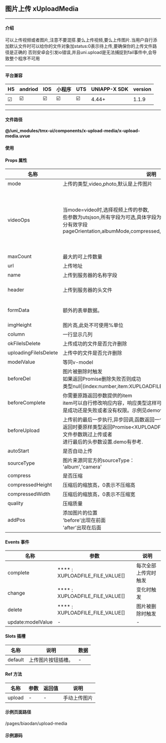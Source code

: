 
## 图片上传 xUploadMedia

***

#### 介绍

可以上传视频或者图片,注意不要混搭.要么上传视频,要么上传图片.当用户自行添加默认文件时可以给你的文件对象加status:0表示待上传,要确保你的上传文件路径是正确的
否则安卓会引发io错误,并且uni.upload是无法捕捉到fail事件中,会导致整个程序不可用

***

#### 平台兼容

| H5 | andriod | IOS | 小程序 | UTS | UNIAPP-X SDK | version |
| --- | --- | --- | --- | --- | --- | --- |
| ☑ | ☑️ | ☑️ | ☑️ | ☑️ | 4.44+ | 1.1.9 |

***

#### 文件路径

**@/uni_modules/tmx-ui/components/x-upload-media/x-upload-media.uvue**

#### 使用

<x-upload-media></x-upload-media>

#### Props 属性

| 名称 | 说明 | 类型 | 默认值 |
| ------ | ---- | ---- | ---- |
| mode | 上传的类型,video,photo,默认是上传图片 | string | 'photo' |
| videoOps | 当mode=video时,选择视频上传的参数,<br>些参数为utsjson,所有字段为可选,具体字段为uni.chooseVideo(options)中的部分有效字段<br>pageOrientation,albumMode,compressed,compressed,maxDuration,camera | UTSJSONObject | ():UTSJSONObject =>{<br>    return {<br>        pageOrientation:'auto',<br>        albumMode:'system',<br>        sourceType:['album', 'camera'] as string[],<br>        compressed:true,<br>        maxDuration:60,<br>        camera:'back'<br>    } as UTSJSONObject<br>} |
| maxCount | 最大的可上传数量 | number | 9 |
| url | 上传地址 | string | "https://mockapi.eolink.com/LRViGGZ8e6c1e8b4a636cd82bca1eb15d2635ed8c74e774/admin/upload_pic/" |
| name | 上传到服务器的名称字段 | string | "file" |
| header | 上传到服务器的头文件 | UTSJSONObject | () : UTSJSONObject => {<br>    return {} as UTSJSONObject<br>} |
| formData | 额外的表单数据。 | UTSJSONObject \| null | () : UTSJSONObject => {<br>    return {} as UTSJSONObject<br>} |
| imgHeight | 图片高,此处不可使用%单位 | string | "80" |
| column | 一行显示几列 | number | 5 |
| okFileIsDelete | 上传成功的文件是否允许删除 | boolean | true |
| uploadingFileIsDelete | 上传中的文件是否允许删除 | boolean | true |
| modelValue | 等同v-model | XUPLOADFILE_FILE_VALUE[] | () : XUPLOADFILE_FILE_VALUE[] => [] as XUPLOADFILE_FILE_VALUE[] |
| beforeDel | 图片被删除时触发<br>如果返回Promise<false>删除失败否则成功<br>类型null\|(index:number,item:XUPLOADFILE_FILE_INFO)=>Promise<boolean> | funcalldel \| null | null |
| beforeComplete | 你需要原路返回参数提供的item<br>item可以自行修改响应内容，响应类型这样可以自己根据服务的内容判断<br>是成功还是失败或者没有权限。示例见demo使用。 | funbeforeCompelte\|null | null |
| beforeUpload | 上传前的最后一步执行,异步回调,函数返回一个item:XUPLOADFILE_FILE_INFO<br>返回时要原样类型返回Promise<XUPLOADFILE_FILE_INFO>,你可以在这里修改文件参数跳过上传或者<br>进行最后的头参数设置.demo有参考. | beforeUploadType\|null | null |
| autoStart | 是否自动上传 | boolean | true |
| sourceType | 图片来源同官方的sourceType：<br>'album','camera' | string[] | () : string[] => ['album', 'camera'] as string[] |
| compress | 是否压缩 | boolean | true |
| compressedHeight | 压缩后的缩放高，0表示不压缩高 | number | 0 |
| compressedWidth | 压缩后的缩放高，0表示不压缩宽 | number | 0 |
| quality | 压缩质量 | number | 80 |
| addPos | 添加图片的位置<br>'before'出现在前面<br>'after'出现在后面 | string | "after" |



#### Events 事件

| 名称 | 参数 | 说明 |
| ------ | ---- | ---- |
| complete | **** : XUPLOADFILE_FILE_VALUE[] | 每次全部上传完时触发 |
| change | **** : XUPLOADFILE_FILE_VALUE[] | 变化时触发 |
| delete | **** : XUPLOADFILE_FILE_VALUE[] | 图片被删除时触发 |
| update:modelValue | - | - |


#### Slots 插槽

| 名称 | 说明 | 数据 |
| ------ | ---- | ---- |
| default | 上传图片按钮插槽。 | - |


#### Ref 方法

| 名称 | 参数 | 返回值 | 说明 |
| ------ | ---- | ---- | ---- |
| upload | - | - | 手动上传图片 |


#### 示例页面路径

/pages/biaodan/upload-media

#### 示例源码

<template>
	<!-- #ifdef APP -->
	<scroll-view style="flex:1">
	<!-- #endif -->
	<!-- #ifdef MP-WEIXIN -->
	<page-meta :page-style="`background-color:${xThemeConfigBgColor}`">
		<navigation-bar :background-color="xThemeConfigNavBgColor" :front-color="xThemeConfigNavFontColor"></navigation-bar>
	</page-meta>
	<!-- #endif -->
		<x-sheet>
			<x-text font-size="18" class=" text-weight-b mb-8">图片上传 xUploadMedia</x-text>
			<x-text color="#999999" class="text-size-b">
				允许长按图片进行拖动排序，上传中会禁止排序。
			</x-text>
		</x-sheet>

		<x-sheet>
			<x-upload-media :beforeUpload="beforeUpload" :header="headerestotken" :before-del="beforeRemove" v-model="list"
				:column="4"></x-upload-media>
		</x-sheet>
		<x-sheet>
			<x-text font-size="18" class=" text-weight-b mb-8">上传视频</x-text>
			<x-upload-media mode="video" ref="uploader" :auto-start="false" :column="4"></x-upload-media>
			<x-button class="mt-20" :block="true" @click="upload">ref触发上传</x-button>
		</x-sheet>
		<x-sheet>
			<x-text font-size="18" class=" text-weight-b mb-8">通过before-complete干预上传结果</x-text>
			<x-upload-media :before-complete="beforeComputed" :header="headerestotken" v-model="list3"
				:column="4"></x-upload-media>
		</x-sheet>
		<x-sheet>
			<x-text font-size="18" class=" text-weight-b mb-8">演示循环数组绑定并改变顺序</x-text>
			<!-- 要注意,如果我循环变动key一定要唯一不能相同或者为Index数字vue3会有diff导致不刷新数据. -->
			<view v-for="(item,index) in (testlist as FORMLIST[])" :key="item.name">
				<view class="flex flex-row flex-row-center-between" style="height: 50px;">
					<x-text>{{(item as FORMLIST).name}}</x-text>
					<view class="flex flex-row">
						<x-button class="mr-12" size="mini" @click="moveto(index,'qian')">前移</x-button>
						<x-button size="mini" @click="moveto(index,'hou')">后移</x-button>
					</view>
				</view>
				<x-upload-media :column="4" :key="item.name" v-model="(item.value as XUPLOADFILE_FILE_VALUE[])"
					:auto-start="true"></x-upload-media>
			</view>
		</x-sheet>
	<!-- #ifdef APP -->
	</scroll-view>
	<!-- #endif -->
</template>

<script>
	import { XUPLOADFILE_FILE_VALUE, XUPLOADFILE_FILE_INFO } from "@/uni_modules/tmx-ui/interface.uts"
	type FORMLIST = {
		name : string,
		value : XUPLOADFILE_FILE_VALUE[]
	}
	const formlist = [
		{
			name: "数据A",
			value: [
				{ url: "https://store.tmui.design/api_v2/public/random_picture?random=231266" },
			] as XUPLOADFILE_FILE_VALUE[]
		} as FORMLIST,
		{
			name: "靓仔B",
			value: [
				{ url: "https://store.tmui.design/api_v2/public/random_picture?random=212643246" },
			] as XUPLOADFILE_FILE_VALUE[]
		} as FORMLIST,
		{
			name: "小猫猫C",
			value: [
				{ url: "https://store.tmui.design/api_v2/public/random_picture?random=4234" },
			] as XUPLOADFILE_FILE_VALUE[]
		} as FORMLIST
	] as FORMLIST[]

	export default {
		data() {
			return {
				headerestotken: { accessToken: "99999" } as UTSJSONObject,
				testlist: formlist as FORMLIST[],
				list: [
					{ url: 'https://tmui.design/images/logoGreat.png' },
					{ url: 'https://store.tmui.design/api_v2/public/random_picture?random=212' },
					{ url: 'https://store.tmui.design/api_v2/public/random_picture?random=2' },
					{ url: 'https://store.tmui.design/api_v2/public/random_picture?random=6' },
					{ url: 'https://store.tmui.design/api_v2/public/random_picture?random=6' },
					{ url: 'https://store.tmui.design/api_v2/public/random_picture?random=6' },
				] as XUPLOADFILE_FILE_VALUE[],
				list2: [
					{ url: 'https://tmui.design/images/logoGreat.png' },
					{ url: 'https://store.tmui.design/api_v2/public/random_picture?random=212' },
					{ url: 'https://store.tmui.design/api_v2/public/random_picture?random=2' },
					{ url: 'https://store.tmui.design/api_v2/public/random_picture?random=6' },
					{ url: 'https://store.tmui.design/api_v2/public/random_picture?random=6' },
					{ url: 'https://store.tmui.design/api_v2/public/random_picture?random=6' },
				] as XUPLOADFILE_FILE_VALUE[],
				list3: [] as XUPLOADFILE_FILE_VALUE[],
				
			};
		},
		onLoad() {
		},
		methods: {
			moveto(index : number, type : string) {
				let p = this.testlist.slice(0)
				let nowitem = this.testlist.slice(0)[index]
				let prevIndex = Math.max(index - 1, 0);
				let nextIndex = Math.min(index + 1, p.length - 1)
				if (index == 0 && type == 'qian') return
				if (index == p.length - 1 && type == 'hou') return

				let prevItem = p[prevIndex]
				let nextItem = p[nextIndex]

				if (type == 'qian') {
					p[prevIndex] = nowitem
					p[index] = prevItem
				} else {


					p[nextIndex] = nowitem
					p[index] = nextItem
				}
				this.testlist = p.slice(0)
			},
			qinkogn() {
				this.list = [] as XUPLOADFILE_FILE_VALUE[]
			},
			beforeUpload(item:XUPLOADFILE_FILE_INFO):Promise<XUPLOADFILE_FILE_INFO>{
				console.log(item)
				return Promise.resolve(item)
			},
			/** 删除前的回调函数。 */
			beforeRemove(index : number, item : XUPLOADFILE_FILE_INFO) : Promise<boolean> {
				console.log(index)
				return Promise.resolve(true)
			},
			//上传后，通过回调自行设置是成功还是失败
			beforeComputed(item : XUPLOADFILE_FILE_INFO) : XUPLOADFILE_FILE_INFO {

				let json = {} as UTSJSONObject;
				if (item.response != '') {
					try {
						json = JSON.parseObject(item.response)!
					} catch (e) {
						//TODO handle the exception
					}
				}

				let code = json['code']
				if (code != null) {
					let realCode = code as number;
					if (realCode != 200) {
						item.status = 5
						item.statusText = '没有权限'
					}
				}

				return item;
			},
			upload() {
				let up = this.$refs['uploader'] as XUploadMediaComponentPublicInstance
				up.upload();
			}
		}
	}
</script>

<style lang="scss">

</style>
		
